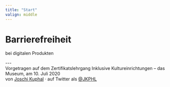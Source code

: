 ```yaml
---
title: "Start"
valign: middle
---
```

# Barrierefreiheit
<p class="tagline">bei digitalen Produkten</p>
---
<div class="p-author h-card">
    <span class="visually-hidden">Vorgetragen auf dem Zertifikatslehrgang </span>Inklusive Kultureinrichtungen – das Museum<span aria-hidden="true">, </span><span class="visually-hidden">am</span> 10. Juli 2020<br/>
    <span class="visually-hidden">von</span> <a href="https://jkphl.is" target="_blank" rel="me"><span class="p-given-name">Joschi</span> <span class="p-family-name">Kuphal</span></a> <span aria-hidden="true">·</span> <span class="visually-hidden"> auf Twitter als</span> <a href="https://twitter.com/jkphl" rel="me" target="_blank" class="handle"><span aria-hidden="true">@</span>JKPHL</a>
</div>
